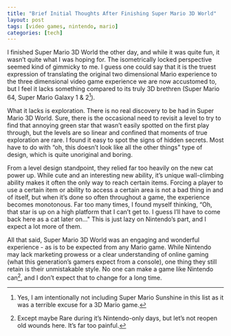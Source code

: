 ```yaml
---
title: "Brief Initial Thoughts After Finishing Super Mario 3D World"
layout: post
tags: [video games, nintendo, mario]
categories: [tech]
---
```


I finished Super Mario 3D World the other day, and while it was quite fun, it wasn’t quite what I was hoping for.
The isometrically locked perspective seemed kind of gimmicky to me. I guess one could say that it is the truest expression of translating the original two dimensional Mario experience to the three dimensional video game experience we are now accustomed to, but I feel it lacks something compared to its truly 3D brethren (Super Mario 64, Super Mario Galaxy 1 & 2[^1]).

What it lacks is exploration. There is no real discovery to be had in Super Mario 3D World. Sure, there is the occasional need to revisit a level to try to find that annoying green star that wasn’t easily spotted on the first play through, but the levels are so linear and confined that moments of true exploration are rare. I found it easy to spot the signs of hidden secrets. Most have to do with “oh, this doesn’t look like all the other things" type of design, which is quite unoriginal and boring.

From a level design standpoint, they relied far too heavily on the new cat power up. While cute and an interesting new ability, it’s unique wall-climbing ability makes it often the only way to reach certain items. Forcing a player to use a certain item or ability to access a certain area is not a bad thing in and of itself, but when it’s done so often throughout a game, the experience becomes monotonous. Far too many times, I found myself thinking, “Oh, that star is up on a high platform that I can’t get to. I guess I’ll have to come back here as a cat later on…" This is just lazy on Nintendo’s part, and I expect a lot more of them.

All that said, Super Mario 3D World was an engaging and wonderful experience - as is to be expected from any Mario game. While Nintendo may lack marketing prowess or a clear understanding of online gaming (what this generation’s gamers expect from a console), one thing they still retain is their unmistakable style. No one can make a game like Nintendo can[^2], and I don’t expect that to change for a long time.

[^1]: Yes, I am intentionally not including Super Mario Sunshine in this list as it was a terrible excuse for a 3D Mario game.
[^2]: Except maybe Rare during it’s Nintendo-only days, but let’s not reopen old wounds here. It’s far too painful.
